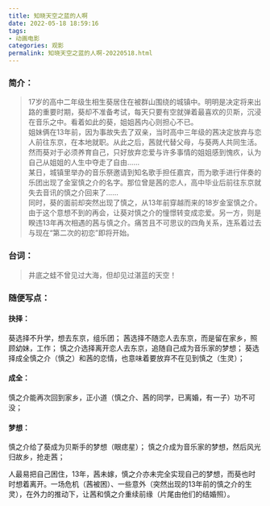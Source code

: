 ```yaml
---
title: 知晓天空之蓝的人啊
date: 2022-05-18 18:59:16
tags: 
- 动画电影
categories: 观影
permalink: 知晓天空之蓝的人啊-20220518.html
---
```

### 简介：
>17岁的高中二年级生相生葵居住在被群山围绕的城镇中。明明是决定将来出路的重要时期，葵却不准备考试，每天只要有空就弹着最喜欢的贝斯，沉浸在音乐之中。看着如此的葵，姐姐茜内心则担心不已。  
姐妹俩在13年前，因为事故失去了双亲，当时高中三年级的茜决定放弃与恋人前往东京，在本地就职。从此之后，茜就代替父母，与葵两人共同生活。然而葵对于必须养育自己，只好放弃恋爱与许多事情的姐姐感到愧疚，认为自己从姐姐的人生中夺走了自由……  
某日，城镇里举办的音乐祭邀请到知名歌手担任嘉宾，而为歌手进行伴奏的乐团出现了金室慎之介的名字。那位曾是茜的恋人，高中毕业后前往东京就失去音讯的慎之介回来了……  
同时，葵的面前却突然出现了慎之，从13年前穿越而来的18岁金室慎之介。由于这个意想不到的再会，让葵对慎之介的憧憬转变成恋爱。另一方，则是睽违13年再次相遇的茜与慎之介。痛苦且不可思议的四角关系，连系着过去与现在“第二次的初恋”即将开始。

### 台词：

>井底之蛙不曾见过大海，但却见过湛蓝的天空！

### 随便写点：

#### 抉择：
葵选择不升学，想去东京，组乐团；
茜选择不随恋人去东京，而是留在家乡，照顾幼妹，工作；
慎之介选择离开恋人去东京，追随自己成为音乐家的梦想；
葵选择成全慎之介（慎之）和茜的恋情，也意味着要放弃不在见到慎之（生灵）；

#### 成全：
慎之介能再次回到家乡，正小道（慎之介、茜的同学，已离婚，有一子）功不可没；

#### 梦想：
慎之介给了葵成为贝斯手的梦想（眼痣星）；
慎之介成为音乐家的梦想，然后风光归故乡，抢走茜；


人最易把自己困住，13年，茜未嫁，慎之介亦未完全实现自己的梦想，而葵也时时想着离开。一场危机（茜被困）、一些意外（突然出现的13年前的慎之介的生灵），在外力的推动下，让茜和慎之介重续前缘（片尾由他们的结婚照）。